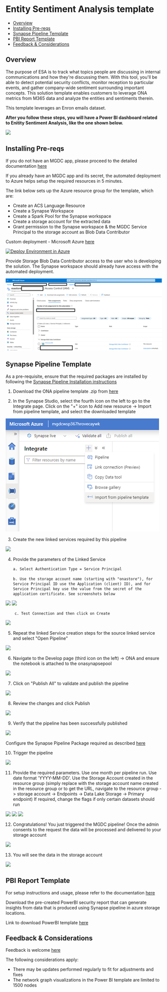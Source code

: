 # Entity Sentiment Analysis template

- [Overview](#Overview)
- [Installing Pre-reqs](#Installing-Pre-reqs)
- [Synapse Pipeline Template](#Synapse-Pipeline-Template)
- [PBI Report Template](#PBI-Report-Template)
- [Feedback & Considerations](#Feedback-&-Considerations)


## Overview

The purpose of ESA is to track what topics people are discussing in internal communications and how they're discussing them. With this tool, you'll be able to detect potential security conflicts, monitor reception to particular events, and gather company-wide sentiment surrounding important concepts. This solution template enables customers to leverage ONA metrics from M365 data and analyze the entities and sentiments therein.

This template leverages an Enron emails dataset.

**After you follow these steps, you will have a Power BI dashboard related to Enitity Sentiment Analysis, like the one shown below.**

![](https://github.com/v-travhanes/dataconnect-solutions/blob/3c86c07cec44d809553c4c305c7241a03ecb5ae4/solutions/esa/Images/Welcome%20Page.png) 

## Installing Pre-reqs

If you do not have an MGDC app, please proceed to the detailed documentation [here](https://github.com/microsoftgraph/dataconnect-solutions/tree/main/solutions/ona/PreRequisites)  

If you already have an MGDC app and its secret, the automated deployment to Azure helps setup the required resources in 5 minutes. 

The link below sets up the Azure resource group for the template, which are:

- Create an ACS Language Resource
- Create a Synapse Workspace
- Create a Spark Pool for the Synapse workspace
- Create a storage account for the extracted data
- Grant permission to the Synapse workspace & the MGDC Service Principal to the storage account as Blob Data Contributor

Custom deployment - Microsoft Azure [here](https://portal.azure.com/#create/Microsoft.Template/uri/https%3A%2F%2Fraw.githubusercontent.com%2Fv-travhanes%2Fdataconnect-solutions%2Fmain%2Fsolutions%2Fesa%2FARMTemplate%2Fazuredeploy.json)

<a href="https://portal.azure.com/#create/Microsoft.Template/uri/https%3A%2F%2Fraw.githubusercontent.com%2Fv-travhanes%2Fdataconnect-solutions%2Fmain%2Fsolutions%2Fesa%2FARMTemplate%2Fazuredeploy.json"><img src="https://camo.githubusercontent.com/bad3d579584bd4996af60a96735a0fdcb9f402933c139cc6c4c4a4577576411f/68747470733a2f2f616b612e6d732f6465706c6f79746f617a757265627574746f6e" alt="Deploy Environment in Azure" /></a>

Provide Storage Blob Data Contributor access to the user who is developing the solution. The Synapse workspace should already have access with the automated deployment. 

![](Images/storageBlobDataContributorAccess.png)


## Synapse Pipeline Template

As a pre-requisite, ensure that the required packages are installed by following the [Synapse Pipeline Installation instructions](https://github.com/microsoftgraph/dataconnect-solutions/tree/ona-v2-doc-updates/solutions/ona#Synapse-Pipeline-Template)

1.  Download the ONA pipeline template .zip from [here](https://github.com/microsoftgraph/dataconnect-solutions/tree/main/solutions/ona/SynapsePipelineTemplate)

2.  In the Synapse Studio, select the fourth icon on the left to go to the Integrate page. Click on the "+" icon to Add new resource -> Import from pipeline template, and select the downloaded template

![](Images/3.1.png)

3.  Create the new linked services required by this pipeline

![](Images/3.2.png)

4.  Provide the parameters of the Linked Service 

        a. Select Authentication Type = Service Principal 

        b. Use the storage account name (starting with "onastore"), for Service Principal ID use the Application (client) ID), and for Service Principal key use the value from the secret of the application certificate. See screenshots below

![](Images/1.4.png)
![](Images/1.11.png)
        
        c. Test Connection and then click on Create

![](Images/3.3.png)

5.  Repeat the linked Service creation steps for the source linked service and select "Open Pipeline"

![](Images/3.4.png)

6.  Navigate to the Develop page (third icon on the left) -> ONA and ensure the notebook is attached to the onasynapsepool

![](Images/3.5.png)

7.  Click on "Publish All" to validate and publish the pipeline

![](Images/3.6.png)

8. Review the changes and click Publish

![](Images/3.7.png)

9. Verify that the pipeline has been successfully published

![](Images/3.8.png)

Configure the Synapse Pipeline Package required as described [here](https://github.com/microsoftgraph/dataconnect-solutions/tree/main/solutions/ona/PreRequisites#Synapse-Pipeline-Packages)

10. Trigger the pipeline

![](Images/3.9.png)

11. Provide the required parameters. Use one month per pipeline run. Use date format 'YYYY-MM-DD'.
Use the Storage Account created in the resource group (simply replace with the storage account name created in the resource group or to get the URL, navigate to the resource group -> storage account -> Endpoints -> Data Lake Storage -> Primary endpoint)
If required, change the flags if only certain datasets should run

![](Images/3.10.png)
![](Images/3.11.1.png)
![](Images/3.11.2.png)

12. Congratulations! You just triggered the MGDC pipeline! Once the admin consents to the request the data will be processed and delivered to your storage account

![](Images/3.12.png)

13. You will see the data in the storage account

![](Images/3.13.png)

## **PBI Report Template**

For setup instructions and usage, please refer to the documentation [here](https://github.com/microsoftgraph/dataconnect-solutions/tree/main/solutions/ona/PBItemplate) 

Download the pre-created PowerBI security report that can generate insights from data that is produced using Synapse pipeline in azure storage locations. 

Link to download PowerBI template [here](http://aka.ms/ona-m365-pbi)

## **Feedback & Considerations**

Feedback is welcome [here](https://aka.ms/ona-m365-feedback)

The following considerations apply:
- There may be updates performed regularly to fit for adjustments and fixes 
- The network graph visualizations in the Power BI template are limited to 1500 nodes
